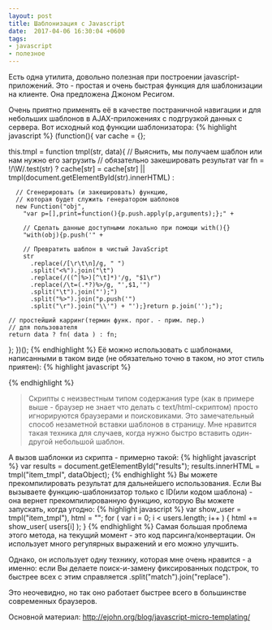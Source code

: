 ```yaml
---
layout: post
title: Шаблонизация с Javascript
date:  2017-04-06 16:30:04 +0600
tags: 
- javascript
- полезное
---
```


Есть одна утилита, довольно полезная при построении javascript-приложений. 
Это - простая и очень быстрая функция для шаблонизации на клиенте. Она предложена Джоном Ресигом.
<!--more-->
Очень приятно применять её в качестве постраничной навигации и для небольших шаблонов в AJAX-приложениях с подгрузкой данных с сервера.
Вот исходный код функции шаблонизатора:
{% highlight javascript %}
(function(){
  var cache = {};
 
  this.tmpl = function tmpl(str, data){
    // Выяснить, мы получаем шаблон или нам нужно его загрузить
    // обязательно закешировать результат
    var fn = !/\W/.test(str) ?
      cache[str] = cache[str] ||
        tmpl(document.getElementById(str).innerHTML) :
     
      // Сгенерировать (и закешировать) функцию, 
      // которая будет служить генератором шаблонов
      new Function("obj",
        "var p=[],print=function(){p.push.apply(p,arguments);};" +
       
        // Сделать данные доступными локально при помощи with(){}
        "with(obj){p.push('" +
       
        // Превратить шаблон в чистый JavaScript
        str
          .replace(/[\r\t\n]/g, " ")
          .split("<%").join("\t")
          .replace(/((^|%>)[^\t]*)'/g, "$1\r")
          .replace(/\t=(.*?)%>/g, "',$1,'")
          .split("\t").join("');")
          .split("%>").join("p.push('")
          .split("\r").join("\\'") + "');}return p.join('');");
   
    // простейший карринг(термин функ. прог. - прим. пер.)
    // для пользователя
    return data ? fn( data ) : fn;
  };
})();
{% endhighlight %}
Её можно использовать с шаблонами, написанными в таком виде (не обязательно точно в таком, но этот стиль приятен):
{% highlight javascript %}
<script type="text/html" id="item_tmpl">
  <div id="<%=id%>" class="<%=(i % 2 == 1 ? " even" : "")%>">
    <div class="grid_1 alpha right">
      <img class="righted" src="<%=profile_image_url%>"/>
    </div>
    <div class="grid_6 omega contents">
      <p><b><a href="/<%=from_user%>"><%=from_user%></a>:</b> <%=text%></p>
    </div>
  </div>
</script>
{% endhighlight %}
<blockquote>
Скрипты с неизвестным типом содержания type (как в примере выше - браузер не знает что делать с text/html-скриптом) просто игнорируются браузерами и поисковиками.
Это замечательный способ незаметной вставки шаблонов в страницу. Мне нравится такая техника для случаев, когда нужно быстро вставить один-другой небольшой шаблон.
</blockquote>
А вызов шаблонки из скрипта - примерно такой:
{% highlight javascript %}
var results = document.getElementById("results");
results.innerHTML = tmpl("item_tmpl", dataObject);
{% endhighlight %}
Вы можете прекомпилировать результат для дальнейшего использования. Если Вы вызываете функцию-шаблонизатор только с ID(или кодом шаблона) - она вернет прекомпилированную функцию, которую Вы можете запускать, когда угодно:
{% highlight javascript %}
var show_user = tmpl("item_tmpl"), html = "";
for ( var i = 0; i < users.length; i++ ) {
  html += show_user( users[i] );
}
{% endhighlight %}
Самая большая проблема этого метода, на текущий момент - это код парсинга/конвертации. Он использует много регулярных выражений и его можно улучшить.

Однако, он использует одну технику, которая мне очень нравится - а именно: если Вы делаете поиск-и-замену фиксированных подстрок, то быстрее всех с этим справляется .split("match").join("replace").

Это неочевидно, но так оно работает быстрее всего в большинстве современных браузеров.

Основной материал: http://ejohn.org/blog/javascript-micro-templating/
